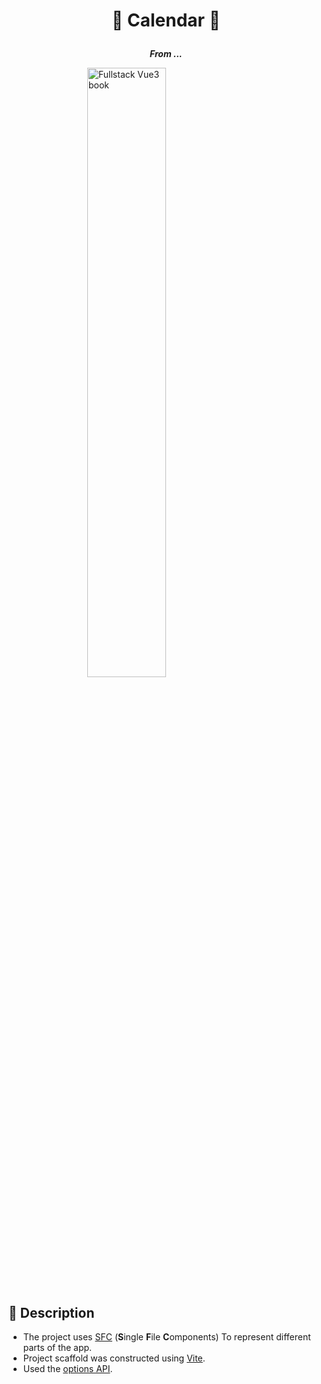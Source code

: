 # <p align="center">:calendar: Calendar :calendar:</p>

<p style="text-align: center"><strong><em>From ...</strong></em></p>

<img src="https://madewithnetworkfra.fra1.digitaloceanspaces.com/spatie-space-production/1747/fullstack-vue-guide.jpg" alt="Fullstack Vue3 book" style="display: block; width: 50%; margin: auto">

## :star2: Description

- The project uses [SFC](https://vuejs.org/guide/scaling-up/sfc.html) (<strong>S</strong>ingle <strong>F</strong>ile <strong>C</strong>omponents) To represent different parts of the app.
- Project scaffold was constructed using [Vite](vitjs.dev).
- Used the [options API](https://vuejs.org/guide/introduction.html#api-styles).
